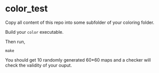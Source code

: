 # color_test

Copy all content of this repo into some subfolder of your coloring folder.

Build your `color` executable.

Then run,
``` shell
make
```

You should get 10 randomly generated 60*60 maps and a checker will check the validity of your ouput.
